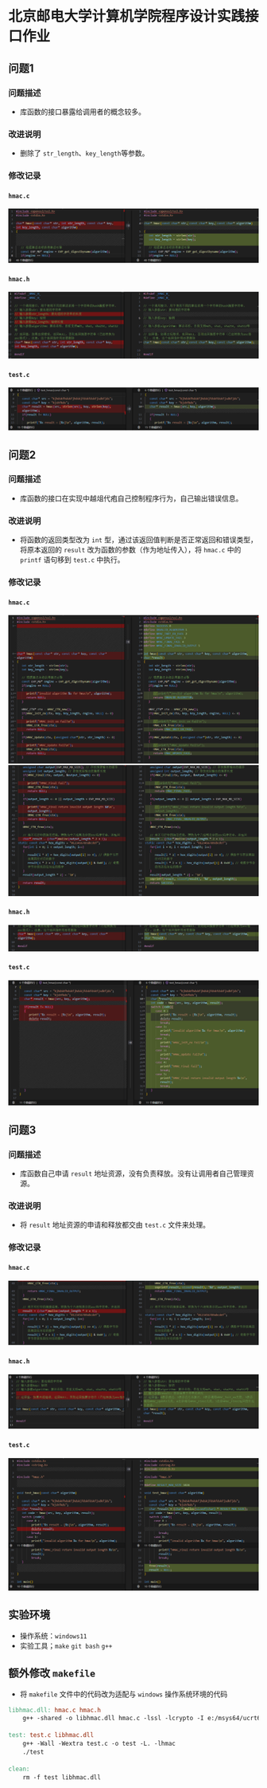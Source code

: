# 北京邮电大学计算机学院程序设计实践接口作业

## 问题1

### 问题描述

- 库函数的接口暴露给调用者的概念较多。

### 改进说明

- 删除了 `str_length`、`key_length`等参数。

### 修改记录

#### `hmac.c`
![1](Img/1.png)
#### `hmac.h`
![2](Img/2.png)
#### `test.c`
![3](Img/3.png)

## 问题2

### 问题描述

- 库函数的接口在实现中越俎代疱自己控制程序行为，自己输出错误信息。

### 改进说明

- 将函数的返回类型改为 `int` 型，通过该返回值判断是否正常返回和错误类型，将原本返回的 `result` 改为函数的参数（作为地址传入），将 `hmac.c` 中的 `printf` 语句移到 `test.c` 中执行。

### 修改记录

#### `hmac.c`
![4](Img/4.png)
![5](Img/5.png)
#### `hmac.h`
![6](Img/6.png)
#### `test.c`
![7](Img/7.png)

## 问题3

### 问题描述

- 库函数自己申请 `result` 地址资源，没有负责释放。没有让调用者自己管理资源。

### 改进说明

- 将 `result` 地址资源的申请和释放都交由 `test.c` 文件来处理。

### 修改记录

#### `hmac.c`
![8](Img/8.png)
#### `hmac.h`
![9](Img/9.png)
#### `test.c`
![10](Img/10.png)

## 实验环境

- 操作系统：`windows11`
- 实验工具；`make` `git bash` `g++`


## 额外修改 `makefile`

- 将 `makefile` 文件中的代码改为适配与 `windows` 操作系统环境的代码
```makefile
libhmac.dll: hmac.c hmac.h
	g++ -shared -o libhmac.dll hmac.c -lssl -lcrypto -I e:/msys64/ucrt64/include -L e:/msys64/ucrt64/lib

test: test.c libhmac.dll
	g++ -Wall -Wextra test.c -o test -L. -lhmac
	./test

clean:
	rm -f test libhmac.dll
```